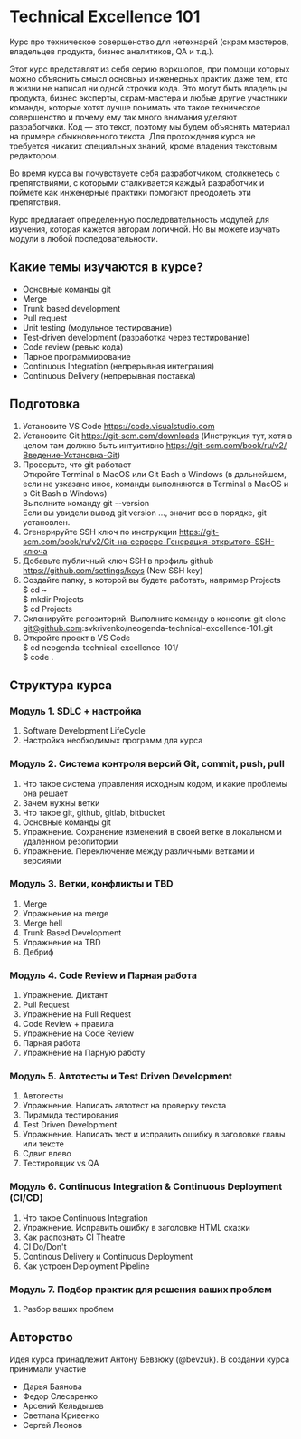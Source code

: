 # Technical Excellence 101
Курс про техническое совершенство для нетехнарей (скрам мастеров, владельцев продукта, бизнес аналитиков, QA и т.д.).

Этот курс представлят из себя серию воркшопов, при помощи которых можно объяснить смысл основных инженерных практик даже тем, кто в жизни не написал ни одной строчки кода. Это могут быть владельцы продукта, бизнес эксперты, скрам-мастера и любые другие участники команды, которые хотят лучше понимать что такое техническое совершенство и почему ему так много внимания уделяют разработчики. Код — это текст, поэтому мы будем объяснять материал на примере обыкновенного текста. Для прохождения курса не требуется никаких специальных знаний, кроме владения текстовым редактором.

Во время курса вы почувствуете себя разработчиком, столкнетесь с препятствиями, с которыми сталкивается каждый разработчик и поймете как инженерные практики помогают преодолеть эти препятствия.

Курс предлагает определенную последовательность модулей для изучения, которая кажется авторам логичной. Но вы можете изучать модули в любой последовательности.

## Какие темы изучаются в курсе?
* Основные команды git
* Merge
* Trunk based development
* Pull request
* Unit testing (модульное тестирование)
* Test-driven development (разработка через тестирование)
* Code review (ревью кода)
* Парное программирование
* Continuous Integration (непрерывная интеграция)
* Continuous Delivery (непрерывная поставка)

## Подготовка
1. Установите VS Code https://code.visualstudio.com
2. Установите Git https://git-scm.com/downloads (Инструкция тут, хотя в целом там должно быть интуитивно https://git-scm.com/book/ru/v2/Введение-Установка-Git)
3. Проверьте, что git работает\
   Откройте Terminal в MacOS или Git Bash в Windows (в дальнейшем, если не узказано иное, команды выполняются в Terminal в MacOS и в Git Bash в Windows)\
   Выполните команду git --version\
   Если вы увидели вывод git version ..., значит все в порядке, git установлен.
4. Сгенерируйте SSH ключ по инструкции https://git-scm.com/book/ru/v2/Git-на-сервере-Генерация-открытого-SSH-ключа  
5. Добавьте публичный ключ SSH в профиль github https://github.com/settings/keys (New SSH key)
6. Создайте папку, в которой вы будете работать, например Projects \
   $ cd ~ \
   $ mkdir Projects \
   $ cd Projects 
7. Склонируйте репозиторий. Выполните команду в консоли: git clone git@github.com:svkrivenko/neogenda-technical-excellence-101.git
8. Откройте проект в VS Code \
   $ cd neogenda-technical-excellence-101/ \
   $ code .

## Структура курса

### Модуль 1. SDLC + настройка
1. Software Development LifeCycle
2. Настройка необходимых программ для курса

### Модуль 2. Система контроля версий Git, commit, push, pull
1. Что такое система управления исходным кодом, и какие проблемы она решает
2. Зачем нужны ветки
3. Что такое git, github, gitlab, bitbucket
4. Основные команды git 
5. Упражнение. Сохранение изменений в своей ветке в локальном и удаленном резопитории
6. Упражнение. Переключение между различными ветками и версиями 

### Модуль 3. Ветки, конфликты и TBD
1. Merge
2. Упражнение на merge
3. Merge hell
4. Trunk Based Development
5. Упражнение на TBD
6. Дебриф
   
### Модуль 4. Code Review и Парная работа
1. Упражнение. Диктант
2. Pull Request
3. Упражнение на Pull Request
4. Code Review + правила
5. Упражнение на Code Review
6. Парная работа
7. Упражнение на Парную работу

### Модуль 5. Автотесты и Test Driven Development
1. Автотесты
3. Упражнение. Написать автотест на проверку текста
2. Пирамида тестирования
4. Test Driven Development
5. Упражнение. Написать тест и исправить ошибку в заголовке главы или тексте
6. Сдвиг влево
7. Тестировщик vs QA

### Модуль 6. Continuous Integration & Continuous Deployment (CI/CD)
1. Что такое Continuous Integration
2. Упражнение. Исправить ошибку в заголовке HTML сказки
3. Как распознать CI Theatre
4. CI Do/Don't
5. Continous Delivery и Continuous Deployment
6. Как устроен Deployment Pipeline

### Модуль 7. Подбор практик для решения ваших проблем
1. Разбор ваших проблем 

## Авторство
Идея курса принадлежит Антону Бевзюку (@bevzuk). 
В создании курса принимали участие 
* Дарья Баянова
* Федор Слесаренко
* Арсений Кельдышев
* Светлана Кривенко
* Сергей Леонов
